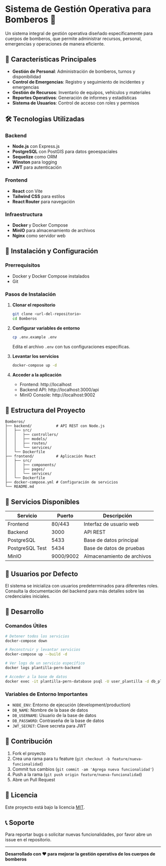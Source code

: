 # Sistema de Gestión Operativa para Bomberos 🚒

Un sistema integral de gestión operativa diseñado específicamente para cuerpos de bomberos, que permite administrar recursos, personal, emergencias y operaciones de manera eficiente.

## 🎯 Características Principales

- **Gestión de Personal**: Administración de bomberos, turnos y disponibilidad
- **Control de Emergencias**: Registro y seguimiento de incidentes y emergencias
- **Gestión de Recursos**: Inventario de equipos, vehículos y materiales
- **Reportes Operativos**: Generación de informes y estadísticas
- **Sistema de Usuarios**: Control de acceso con roles y permisos

## 🛠️ Tecnologías Utilizadas

### Backend
- **Node.js** con Express.js
- **PostgreSQL** con PostGIS para datos geoespaciales
- **Sequelize** como ORM
- **Winston** para logging
- **JWT** para autenticación

### Frontend
- **React** con Vite
- **Tailwind CSS** para estilos
- **React Router** para navegación

### Infraestructura
- **Docker** y Docker Compose
- **MinIO** para almacenamiento de archivos
- **Nginx** como servidor web

## 🚀 Instalación y Configuración

### Prerrequisitos
- Docker y Docker Compose instalados
- Git

### Pasos de Instalación

1. **Clonar el repositorio**
   ```bash
   git clone <url-del-repositorio>
   cd Bomberos
   ```

2. **Configurar variables de entorno**
   ```bash
   cp .env.example .env
   ```
   Edita el archivo `.env` con tus configuraciones específicas.

3. **Levantar los servicios**
   ```bash
   docker-compose up -d
   ```

4. **Acceder a la aplicación**
   - Frontend: http://localhost
   - Backend API: http://localhost:3000/api
   - MinIO Console: http://localhost:9002

## 📁 Estructura del Proyecto

```
Bomberos/
├── backend/           # API REST con Node.js
│   ├── src/
│   │   ├── controllers/
│   │   ├── models/
│   │   ├── routes/
│   │   └── services/
│   └── Dockerfile
├── frontend/          # Aplicación React
│   ├── src/
│   │   ├── components/
│   │   ├── pages/
│   │   └── services/
│   └── Dockerfile
├── docker-compose.yml # Configuración de servicios
└── README.md
```

## 🔧 Servicios Disponibles

| Servicio | Puerto | Descripción |
|----------|--------|-------------|
| Frontend | 80/443 | Interfaz de usuario web |
| Backend | 3000 | API REST |
| PostgreSQL | 5433 | Base de datos principal |
| PostgreSQL Test | 5434 | Base de datos de pruebas |
| MinIO | 9000/9002 | Almacenamiento de archivos |

## 🔐 Usuarios por Defecto

El sistema se inicializa con usuarios predeterminados para diferentes roles. Consulta la documentación del backend para más detalles sobre las credenciales iniciales.

## 📝 Desarrollo

### Comandos Útiles

```bash
# Detener todos los servicios
docker-compose down

# Reconstruir y levantar servicios
docker-compose up --build -d

# Ver logs de un servicio específico
docker logs plantilla-pern-backend

# Acceder a la base de datos
docker exec -it plantilla-pern-database psql -U user_plantilla -d db_plantilla
```

### Variables de Entorno Importantes

- `NODE_ENV`: Entorno de ejecución (development/production)
- `DB_NAME`: Nombre de la base de datos
- `DB_USERNAME`: Usuario de la base de datos
- `DB_PASSWORD`: Contraseña de la base de datos
- `JWT_SECRET`: Clave secreta para JWT

## 🤝 Contribución

1. Fork el proyecto
2. Crea una rama para tu feature (`git checkout -b feature/nueva-funcionalidad`)
3. Commit tus cambios (`git commit -am 'Agrega nueva funcionalidad'`)
4. Push a la rama (`git push origin feature/nueva-funcionalidad`)
5. Abre un Pull Request

## 📄 Licencia

Este proyecto está bajo la licencia [MIT](LICENSE).

## 📞 Soporte

Para reportar bugs o solicitar nuevas funcionalidades, por favor abre un issue en el repositorio.

---

**Desarrollado con ❤️ para mejorar la gestión operativa de los cuerpos de bomberos**